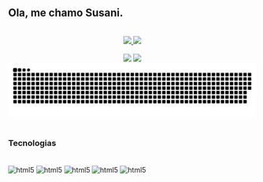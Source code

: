 ## Ola, me chamo Susani. 

<br>
<div align="center">
  <a href="https://github.com/susaniwaichcesl">
    <img height="165em" src="https://github-readme-stats.vercel.app/api?username=susaniwaichcesl&show_icons=true&theme=radical"/>
    <img height="165em" src="https://github-readme-stats.vercel.app/api/top-langs/?username=susaniwaichcesl&layout=compact&theme=radical"/>
  </a>
</div>
<br>
<div align="center">
  <a href = "mailto:swaichcesl@gmail.com"><img src="https://img.shields.io/badge/-Gmail-%23333?style=for-the-badge&logo=gmail&logoColor=white" target="_blank"></a>
  <a href="https://www.linkedin.com/in/susani-waichcesl-59b2ab1a4" target="_blank"><img src="https://img.shields.io/badge/-LinkedIn-%230077B5?style=for-the-badge&logo=linkedin&logoColor=white" target="_blank"></a>
</div>


<picture>
  <source media="(prefers-color-scheme: dark)" srcset="https://raw.githubusercontent.com/SusaniWaichcesl/susaniwaichcesl/output/github-contribution-grid-snake-dark.svg">
  <source media="(prefers-color-scheme: light)" srcset="https://raw.githubusercontent.com/SusaniWaichcesl/susaniwaichcesl/output/github-contribution-grid-snake.svg">
  <img alt="github contribution grid snake animation" src="https://raw.githubusercontent.com/SusaniWaichcesl/susaniwaichcesl/output/github-contribution-grid-snake.svg">
</picture>
<br><br>

### Tecnologias

<div style="display: inline_block"><br/>

<img align="center" alt="html5" src="https://img.shields.io/badge/HTML-F24E1E?style=for-the-badge&logo=html5&logoColor=white" />
<img align="center" alt="html5" src="https://img.shields.io/badge/CSS-264DE4?&style=for-the-badge&logo=css3&logoColor=white" />
<img align="center" alt="html5" src="https://img.shields.io/badge/JavaScript-F7DF1E?style=for-the-badge&logo=javascript&logoColor=black" />
<img align="center" alt="html5" src="https://img.shields.io/badge/React-20232A?style=for-the-badge&logo=react&logoColor=61DAFB" />
<img align="center" alt="html5" src="https://img.shields.io/badge/Node.js-43853D?style=for-the-badge&logo=node.js&logoColor=white" />


</div><br/>
